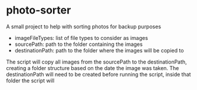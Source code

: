 # photo-sorter

A small project to help with sorting photos for backup purposes

 - imageFileTypes: list of file types to consider as images
 - sourcePath: path to the folder containing the images
 - destinationPath: path to the folder where the images will be copied to

The script will copy all images from the sourcePath to the destinationPath, 
creating a folder structure based on the date the image was taken. The destinationPath 
will need to be created before running the script, inside that folder the script will
